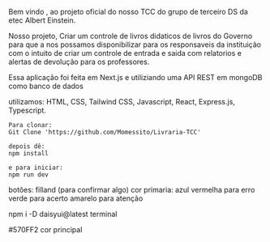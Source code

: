 Bem vindo , ao projeto oficial do nosso TCC do grupo de terceiro DS da etec Albert Einstein.

Nosso projeto,
Criar um controle de livros didaticos de livros do Governo para que a nos possamos disponibilizar para os responsaveis da instituição com o intuito de criar um controle de entrada e saida com relatorios e alertas de devolução para os professores.

Essa aplicação foi feita em Next.js e utiliziando uma API REST em mongoDB como banco de dados

utilizamos: 
HTML,
CSS,
Tailwind CSS,
Javascript,
React,
Express.js,
Typescript.


```
Para clonar:
Git Clone 'https://github.com/Momessito/Livraria-TCC'

depois dê: 
npm install

e para iniciar:
npm run dev
```
botões: filland (para confirmar algo)
cor primaria: azul 
vermelha para erro
verde para acerto 
amarelo para atenção

 npm i -D daisyui@latest    terminal

 #570FF2 cor principal 




